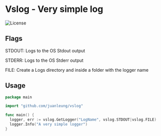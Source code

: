 # Vslog - Very simple log

![License](https://img.shields.io/badge/License-Apache_2.0-blue.svg)

## Flags
STDOUT: Logs to the OS Stdout output

STDERR: Logs to the OS Stderr output

FILE: Create a Logs directory and inside a folder with the logger name

## Usage

```go
package main

import "github.com/juanleung/vslog"

func main() {
  logger, err := vslog.GetLogger("LogName", vslog.STDOUT|vslog.FILE)
  logger.Info("A very simple logger")
}
```